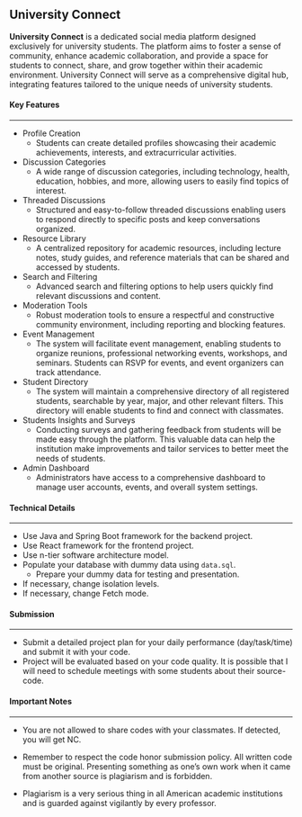 

## University Connect

**University Connect** is a dedicated social media platform designed exclusively for university students. The platform aims to foster a sense of community, enhance academic collaboration, and provide a space for students to connect, share, and grow together within their academic environment. University Connect will serve as a comprehensive digital hub, integrating features tailored to the unique needs of university students.

#### Key Features
--- 
* Profile Creation
    * Students can create detailed profiles showcasing their academic achievements, interests, and extracurricular activities.
* Discussion Categories
    * A wide range of discussion categories, including technology, health, education, hobbies, and more, allowing users to easily find topics of interest.
* Threaded Discussions
    * Structured and easy-to-follow threaded discussions enabling users to respond directly to specific posts and keep conversations organized.
* Resource Library
    * A centralized repository for academic resources, including lecture notes, study guides, and reference materials that can be shared and accessed by students.
* Search and Filtering
    * Advanced search and filtering options to help users quickly find relevant discussions and content.
* Moderation Tools
    * Robust moderation tools to ensure a respectful and constructive community environment, including reporting and blocking features.
* Event Management
    * The system will facilitate event management, enabling students to organize reunions, professional networking events, workshops, and seminars. Students can RSVP for events, and event organizers can track attendance.
*  Student Directory
    * The system will maintain a comprehensive directory of all registered students, searchable by year, major, and other relevant filters. This directory will enable students to find and connect with classmates.
* Students Insights and Surveys
    * Conducting surveys and gathering feedback from students will be made easy through the platform. This valuable data can help the institution make improvements and tailor services to better meet the needs of students.
* Admin Dashboard
    * Administrators have access to a comprehensive dashboard to manage user accounts, events, and overall system settings.

#### Technical Details
---
* Use Java and Spring Boot framework for the backend project.
* Use React framework for the frontend project.
* Use n-tier software architecture model.
* Populate your database with dummy data using `data.sql`.
    * Prepare your dummy data for testing and presentation.
* If necessary, change isolation levels.
* If necessary, change Fetch mode.


#### Submission
---
* Submit a detailed project plan for your daily performance (day/task/time) and submit it with your code.
* Project will be evaluated based on your code quality. It is possible that I will need to schedule meetings with some students about their source-code.

#### Important Notes
---
* You are not allowed to share codes with your classmates. If detected, you will get NC.

* Remember to respect the code honor submission policy. All written code must be original. Presenting something as one’s own work when it came from another source is plagiarism and is forbidden.

* Plagiarism is a very serious thing in all American academic institutions and is guarded against vigilantly by every professor.
 
